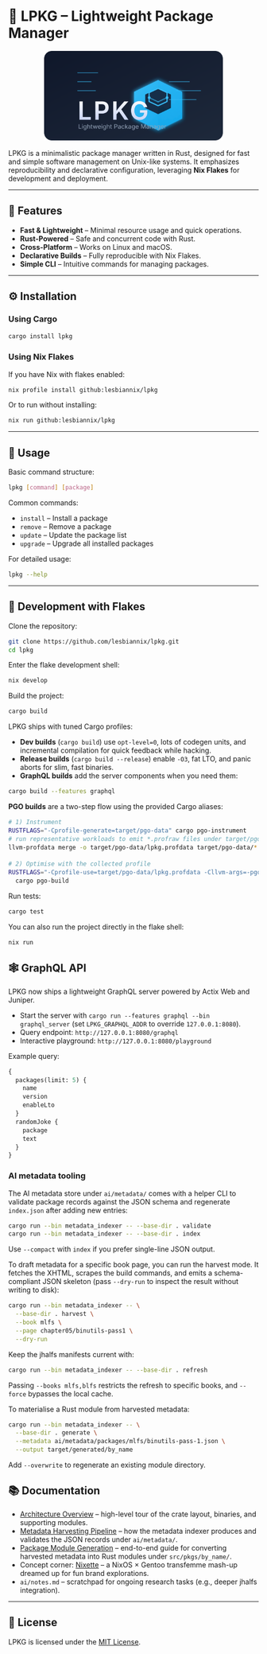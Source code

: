 # 🧬 LPKG – Lightweight Package Manager

<p align="center">
  <img src="assets/logo.svg" alt="LPKG logo" width="360" />
</p>

LPKG is a minimalistic package manager written in Rust, designed for fast and simple software management on Unix-like systems. It emphasizes reproducibility and declarative configuration, leveraging **Nix Flakes** for development and deployment.

---

## 🚀 Features

* **Fast & Lightweight** – Minimal resource usage and quick operations.
* **Rust-Powered** – Safe and concurrent code with Rust.
* **Cross-Platform** – Works on Linux and macOS.
* **Declarative Builds** – Fully reproducible with Nix Flakes.
* **Simple CLI** – Intuitive commands for managing packages.

---

## ⚙️ Installation

### Using Cargo

```bash
cargo install lpkg
```

### Using Nix Flakes

If you have Nix with flakes enabled:

```bash
nix profile install github:lesbiannix/lpkg
```

Or to run without installing:

```bash
nix run github:lesbiannix/lpkg
```

---

## 🧰 Usage

Basic command structure:

```bash
lpkg [command] [package]
```

Common commands:

* `install` – Install a package
* `remove` – Remove a package
* `update` – Update the package list
* `upgrade` – Upgrade all installed packages

For detailed usage:

```bash
lpkg --help
```

---

## 🔧 Development with Flakes

Clone the repository:

```bash
git clone https://github.com/lesbiannix/lpkg.git
cd lpkg
```

Enter the flake development shell:

```bash
nix develop
```

Build the project:

```bash
cargo build
```

LPKG ships with tuned Cargo profiles:

* **Dev builds** (`cargo build`) use `opt-level=0`, lots of codegen units, and incremental compilation for quick feedback while hacking.
* **Release builds** (`cargo build --release`) enable `-O3`, fat LTO, and panic aborts for slim, fast binaries.
* **GraphQL builds** add the server components when you need them:

```bash
cargo build --features graphql
```

**PGO builds** are a two-step flow using the provided Cargo aliases:

```bash
# 1) Instrument
RUSTFLAGS="-Cprofile-generate=target/pgo-data" cargo pgo-instrument
# run representative workloads to emit *.profraw files under target/pgo-data
llvm-profdata merge -o target/pgo-data/lpkg.profdata target/pgo-data/*.profraw

# 2) Optimise with the collected profile
RUSTFLAGS="-Cprofile-use=target/pgo-data/lpkg.profdata -Cllvm-args=-pgo-warn-missing-function" \
  cargo pgo-build
```

Run tests:

```bash
cargo test
```

You can also run the project directly in the flake shell:

```bash
nix run
```

## 🕸️ GraphQL API

LPKG now ships a lightweight GraphQL server powered by Actix Web and Juniper.

* Start the server with `cargo run --features graphql --bin graphql_server` (set `LPKG_GRAPHQL_ADDR` to override `127.0.0.1:8080`).
* Query endpoint: `http://127.0.0.1:8080/graphql`
* Interactive playground: `http://127.0.0.1:8080/playground`

Example query:

```graphql
{
  packages(limit: 5) {
    name
    version
    enableLto
  }
  randomJoke {
    package
    text
  }
}
```

### AI metadata tooling

The AI metadata store under `ai/metadata/` comes with a helper CLI to validate package records against the JSON schema and regenerate `index.json` after adding new entries:

```bash
cargo run --bin metadata_indexer -- --base-dir . validate
cargo run --bin metadata_indexer -- --base-dir . index
```

Use `--compact` with `index` if you prefer single-line JSON output.

To draft metadata for a specific book page, you can run the harvest mode. It fetches the XHTML, scrapes the build commands, and emits a schema-compliant JSON skeleton (pass `--dry-run` to inspect the result without writing to disk):

```bash
cargo run --bin metadata_indexer -- \
  --base-dir . harvest \
  --book mlfs \
  --page chapter05/binutils-pass1 \
  --dry-run
```

Keep the jhalfs manifests current with:

```bash
cargo run --bin metadata_indexer -- --base-dir . refresh
```

Passing `--books mlfs,blfs` restricts the refresh to specific books, and `--force` bypasses the local cache.

To materialise a Rust module from harvested metadata:

```bash
cargo run --bin metadata_indexer -- \
  --base-dir . generate \
  --metadata ai/metadata/packages/mlfs/binutils-pass-1.json \
  --output target/generated/by_name
```

Add `--overwrite` to regenerate an existing module directory.

## 📚 Documentation

* [Architecture Overview](docs/ARCHITECTURE.md) – high-level tour of the crate layout, binaries, and supporting modules.
* [Metadata Harvesting Pipeline](docs/METADATA_PIPELINE.md) – how the metadata indexer produces and validates the JSON records under `ai/metadata/`.
* [Package Module Generation](docs/PACKAGE_GENERATION.md) – end-to-end guide for converting harvested metadata into Rust modules under `src/pkgs/by_name/`.
* Concept corner: [Nixette](concepts/nixette/README.md) – a NixOS × Gentoo transfemme mash-up dreamed up for fun brand explorations.
* `ai/notes.md` – scratchpad for ongoing research tasks (e.g., deeper jhalfs integration).

---

## 📄 License

LPKG is licensed under the [MIT License](LICENSE).

